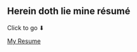 ## Herein doth lie mine résumé 

Click to go ⬇ 

[My Resume](https://ao811.github.io/Abhik_Das_Resume/)


